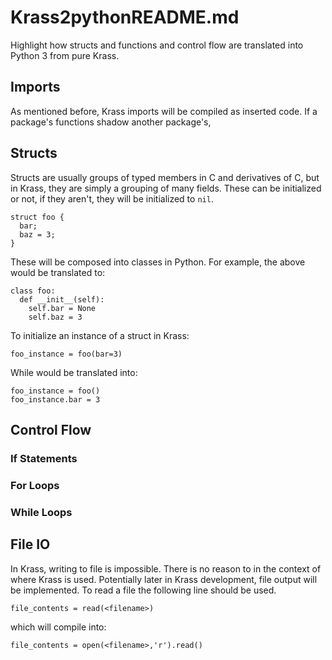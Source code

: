 # Krass2pythonREADME.md 

Highlight how structs and functions and control flow are translated into Python 3 from pure Krass.

## Imports

As mentioned before, Krass imports will be compiled as inserted code. If a package's functions shadow another package's, 

## Structs

Structs are usually groups of typed members in C and derivatives of C, but in Krass, they are simply a grouping of many fields. These can be initialized or not, if they aren't, they will be initialized to `nil`. 

```
struct foo {
  bar;
  baz = 3;
}

```

These will be composed into classes in Python. For example, the above would be translated to:

```
class foo:
  def __init__(self):
    self.bar = None
    self.baz = 3
```

To initialize an instance of a struct in Krass:

```
foo_instance = foo(bar=3)
```

While would be translated into:

```
foo_instance = foo()
foo_instance.bar = 3
```

## Control Flow

### If Statements


### For Loops


### While Loops

## File IO

In Krass, writing to file is impossible. There is no reason to in the context of where Krass is used. Potentially later in Krass development, file output will be implemented. To read a file the following line should be used.

```
file_contents = read(<filename>)
```

which will compile into:

```
file_contents = open(<filename>,'r').read()
```


